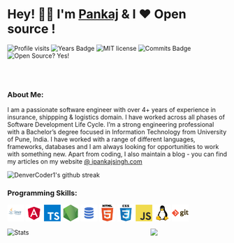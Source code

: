 # Hey! 🙋‍♂️ I'm [Pankaj](https://ipankajsingh.com/) & I ❤ Open source !
<!--
<a href="https://github.com/ipankajsingh">
  <img align="left" alt="Salih | Github" width="25px" src="https://cdn.worldvectorlogo.com/logos/github-icon-1.svg" />
</a>

<a href="https://twitter.com/isinghpankaj">
  <img align="left" alt="Salih | Twitter" width="27px" src="https://cdn1.iconfinder.com/data/icons/social-media-circle-7/512/Circled_Twitter_svg-512.png" />
</a>
-->
  ![Profile visits](https://gpvc.arturio.dev/ipankajsingh?&style=flat-square) 
  ![Years Badge](https://badges.pufler.dev/years/ipankajsingh?style=for-the-badge&logo=appveyor&label=Years+on+Github&color=blue) 
  ![MIT license](https://img.shields.io/badge/License-MIT-blue.svg?style=for-the-badge&logo=appveyor) 
![Commits Badge](https://badges.pufler.dev/commits/all/ipankajsingh?style=for-the-badge&logo=appveyor&label=Total+Commits&color=blue)
![Open Source? Yes!](https://badgen.net/badge/Open%20Source%20%3F/Yes%21/blue?icon=github&style=for-the-badge)
 
  
<br />
<br />

### About Me:

I am a passionate software engineer with over 4+ years of experience in insurance, shippping & logistics domain. I have worked across all phases of Software Development Life Cycle. I’m a strong engineering professional with a Bachelor’s degree focused in Information Technology from University of Pune, India. I have worked with a range of different languages, frameworks, databases and I am always looking for opportunities to work with something new. Apart from coding, I also maintain a blog - you can find my articles on my website [@ ipankajsingh.com](https://ipankajsingh.com/)
<!--and my [Medium](https://medium.com/@math3mantic) account.-->
![DenverCoder1's github streak](https://github-readme-streak-stats.herokuapp.com/?user=ipankajsingh&theme=blue-green)

### Programming Skills: 

<code><img height="38" src="https://raw.githubusercontent.com/github/explore/80688e429a7d4ef2fca1e82350fe8e3517d3494d/topics/java/java.png" title="Java"></code>
<code><img height="38" src="https://raw.githubusercontent.com/github/explore/80688e429a7d4ef2fca1e82350fe8e3517d3494d/topics/angular/angular.png" title="Angular"></code>
<code><img height="38" src="https://raw.githubusercontent.com/github/explore/80688e429a7d4ef2fca1e82350fe8e3517d3494d/topics/typescript/typescript.png" title="Typescript"></code>
<code><img height="38" src="https://raw.githubusercontent.com/github/explore/80688e429a7d4ef2fca1e82350fe8e3517d3494d/topics/nodejs/nodejs.png" title="NodeJs"></code>
<code><img height="38" src="https://raw.githubusercontent.com/github/explore/80688e429a7d4ef2fca1e82350fe8e3517d3494d/topics/sql/sql.png" title="SQL"></code>
<code><img height="38" src="https://raw.githubusercontent.com/github/explore/80688e429a7d4ef2fca1e82350fe8e3517d3494d/topics/html/html.png" title="HTML"></code>
<code><img height="38" src="https://raw.githubusercontent.com/github/explore/80688e429a7d4ef2fca1e82350fe8e3517d3494d/topics/css/css.png" title="CSS"></code>
<code><img height="38" src="https://raw.githubusercontent.com/github/explore/80688e429a7d4ef2fca1e82350fe8e3517d3494d/topics/javascript/javascript.png" title="Javascript"></code>
<code><img height="38" src="https://raw.githubusercontent.com/github/explore/80688e429a7d4ef2fca1e82350fe8e3517d3494d/topics/linux/linux.png" title="Linux"></code>
<code><img height="38" src="https://raw.githubusercontent.com/github/explore/80688e429a7d4ef2fca1e82350fe8e3517d3494d/topics/git/git.png" title="Git"></code>

<img align='left' src="https://github-readme-stats.vercel.app/api?username=ipankajsingh&show_icons=true&theme=dark" alt="Stats" width="60%"/>
<img align='right' src="https://github-readme-stats.vercel.app/api/top-langs/?username=ipankajsingh&theme=dark&layout=compact"  width="35%"/>
<br>

<br>

<br>
<!--<img align="right" src="https://github-readme-stats.vercel.app/api/pin/?username=ipankajsingh&repo=ipankajsingh.github.io&theme=dark" width="35%"/> -->

